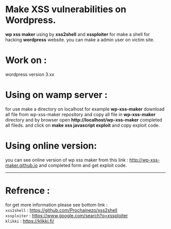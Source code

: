 # Make XSS vulnerabilities on Wordpress.
__wp xss maker__ using by __xss2shell__ and __xssploiter__ for make a shell for hacking __wordpress__ website. you can make a admin user on victim site.
# Work on :
wordpress version 3.xx

# Using on wamp server :
for use make a directory on localhost for example __wp-xss-maker__ download all file from wp-xss-maker repository and copy all file in __wp-xss-maker__ directory and by browser open __http://localhost/wp-xss-maker__ completed all fileds.
and click on __make xss javascript exploit__ and copy exploit code.

# Using online version:
you can see online version of wp xss maker from this link :
http://wp-xss-maker.github.io and completed form and get exploit code.


-------------------------------

# Refrence :
for get more information please see bottom link :
<br>
``xss2shell``   : https://github.com/Prochainezo/xss2shell
<br>
``xssploiter``  : https://www.google.com/search?q=xssploiter
<br>
``klikki``      : https://klikki.fi/
